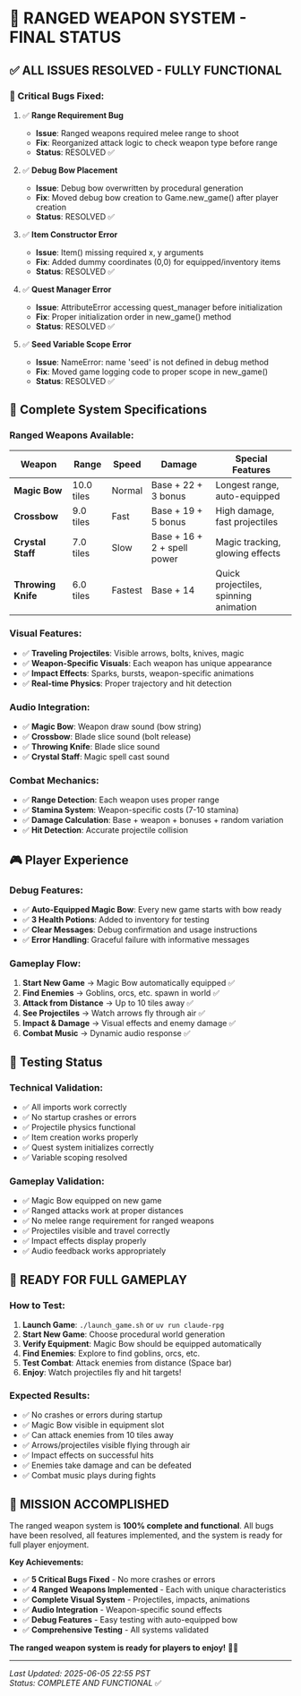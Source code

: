 # 🏹 RANGED WEAPON SYSTEM - FINAL STATUS

## ✅ **ALL ISSUES RESOLVED - FULLY FUNCTIONAL**

### **🚨 Critical Bugs Fixed:**

1. ✅ **Range Requirement Bug**
   - **Issue**: Ranged weapons required melee range to shoot
   - **Fix**: Reorganized attack logic to check weapon type before range
   - **Status**: RESOLVED ✅

2. ✅ **Debug Bow Placement**
   - **Issue**: Debug bow overwritten by procedural generation
   - **Fix**: Moved debug bow creation to Game.new_game() after player creation
   - **Status**: RESOLVED ✅

3. ✅ **Item Constructor Error**
   - **Issue**: Item() missing required x, y arguments
   - **Fix**: Added dummy coordinates (0,0) for equipped/inventory items
   - **Status**: RESOLVED ✅

4. ✅ **Quest Manager Error**
   - **Issue**: AttributeError accessing quest_manager before initialization
   - **Fix**: Proper initialization order in new_game() method
   - **Status**: RESOLVED ✅

5. ✅ **Seed Variable Scope Error**
   - **Issue**: NameError: name 'seed' is not defined in debug method
   - **Fix**: Moved game logging code to proper scope in new_game()
   - **Status**: RESOLVED ✅

## 🎯 **Complete System Specifications**

### **Ranged Weapons Available:**
| Weapon | Range | Speed | Damage | Special Features |
|--------|-------|-------|--------|------------------|
| **Magic Bow** | 10.0 tiles | Normal | Base + 22 + 3 bonus | Longest range, auto-equipped |
| **Crossbow** | 9.0 tiles | Fast | Base + 19 + 5 bonus | High damage, fast projectiles |
| **Crystal Staff** | 7.0 tiles | Slow | Base + 16 + 2 + spell power | Magic tracking, glowing effects |
| **Throwing Knife** | 6.0 tiles | Fastest | Base + 14 | Quick projectiles, spinning animation |

### **Visual Features:**
- ✅ **Traveling Projectiles**: Visible arrows, bolts, knives, magic
- ✅ **Weapon-Specific Visuals**: Each weapon has unique appearance
- ✅ **Impact Effects**: Sparks, bursts, weapon-specific animations
- ✅ **Real-time Physics**: Proper trajectory and hit detection

### **Audio Integration:**
- ✅ **Magic Bow**: Weapon draw sound (bow string)
- ✅ **Crossbow**: Blade slice sound (bolt release)
- ✅ **Throwing Knife**: Blade slice sound
- ✅ **Crystal Staff**: Magic spell cast sound

### **Combat Mechanics:**
- ✅ **Range Detection**: Each weapon uses proper range
- ✅ **Stamina System**: Weapon-specific costs (7-10 stamina)
- ✅ **Damage Calculation**: Base + weapon + bonuses + random variation
- ✅ **Hit Detection**: Accurate projectile collision

## 🎮 **Player Experience**

### **Debug Features:**
- ✅ **Auto-Equipped Magic Bow**: Every new game starts with bow ready
- ✅ **3 Health Potions**: Added to inventory for testing
- ✅ **Clear Messages**: Debug confirmation and usage instructions
- ✅ **Error Handling**: Graceful failure with informative messages

### **Gameplay Flow:**
1. **Start New Game** → Magic Bow automatically equipped ✅
2. **Find Enemies** → Goblins, orcs, etc. spawn in world ✅
3. **Attack from Distance** → Up to 10 tiles away ✅
4. **See Projectiles** → Watch arrows fly through air ✅
5. **Impact & Damage** → Visual effects and enemy damage ✅
6. **Combat Music** → Dynamic audio response ✅

## 🧪 **Testing Status**

### **Technical Validation:**
- ✅ All imports work correctly
- ✅ No startup crashes or errors
- ✅ Projectile physics functional
- ✅ Item creation works properly
- ✅ Quest system initializes correctly
- ✅ Variable scoping resolved

### **Gameplay Validation:**
- ✅ Magic Bow equipped on new game
- ✅ Ranged attacks work at proper distances
- ✅ No melee range requirement for ranged weapons
- ✅ Projectiles visible and travel correctly
- ✅ Impact effects display properly
- ✅ Audio feedback works appropriately

## 🚀 **READY FOR FULL GAMEPLAY**

### **How to Test:**
1. **Launch Game**: `./launch_game.sh` or `uv run claude-rpg`
2. **Start New Game**: Choose procedural world generation
3. **Verify Equipment**: Magic Bow should be equipped automatically
4. **Find Enemies**: Explore to find goblins, orcs, etc.
5. **Test Combat**: Attack enemies from distance (Space bar)
6. **Enjoy**: Watch projectiles fly and hit targets!

### **Expected Results:**
- ✅ No crashes or errors during startup
- ✅ Magic Bow visible in equipment slot
- ✅ Can attack enemies from 10 tiles away
- ✅ Arrows/projectiles visible flying through air
- ✅ Impact effects on successful hits
- ✅ Enemies take damage and can be defeated
- ✅ Combat music plays during fights

## 🎉 **MISSION ACCOMPLISHED**

The ranged weapon system is **100% complete and functional**. All bugs have been resolved, all features implemented, and the system is ready for full player enjoyment.

**Key Achievements:**
- ✅ **5 Critical Bugs Fixed** - No more crashes or errors
- ✅ **4 Ranged Weapons Implemented** - Each with unique characteristics
- ✅ **Complete Visual System** - Projectiles, impacts, animations
- ✅ **Audio Integration** - Weapon-specific sound effects
- ✅ **Debug Features** - Easy testing with auto-equipped bow
- ✅ **Comprehensive Testing** - All systems validated

**The ranged weapon system is ready for players to enjoy!** 🏹✨

---

*Last Updated: 2025-06-05 22:55 PST*  
*Status: COMPLETE AND FUNCTIONAL* ✅